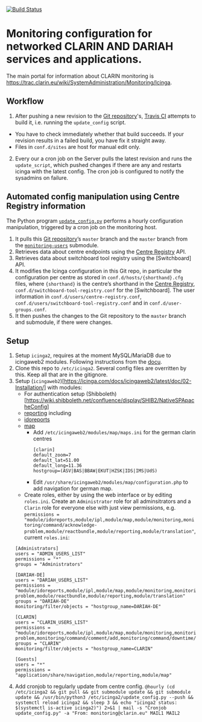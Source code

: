 [![Build Status](https://travis-ci.org/clarin-eric/monitoring.svg?branch=master)](https://travis-ci.org/clarin-eric/monitoring)

# Monitoring configuration for networked CLARIN AND DARIAH services and applications.

The main portal for information about CLARIN monitoring is https://trac.clarin.eu/wiki/SystemAdministration/Monitoring/Icinga.

## Workflow

1. After pushing a new revision to the [Git repository]'s, [Travis CI] attempts to build it, i.e. running the `update_config` script.
  * You have to check immediately whether that build succeeds. If your revision results in a failed build, you have fix it straight away.
  * Files in `conf.d/sites` are host for manual edit only.
2. Every our a cron job on the Server pulls the latest revision and runs the `update_script`, which pushed changes if there are any and restarts icinga with the latest config. The cron job is configured to notify the sysadmins on failure.

## Automated config manipulation using Centre Registry information
The Python program [`update_config.py`] performs a hourly configuration manipulation, triggered by a cron job on the monitoring host.

1. It pulls this [Git repository]’s `master` branch and the `master` branch from the [`monitoring-users`](https://github.com/clarin-eric/monitoring-users) submodule.
2. Retrieves data about centre endpoints using the [Centre Registry] API.
2. Retrieves data about switchboard tool registry using the [Switchboard] API.
3. It modifies the Icinga configuration in this Git repo, in particular the configuration per centre as stored in `conf.d/hosts/{shorthand}.cfg` files, where `{shorthand}` is the centre’s shorthand in the [Centre Registry], `conf.d/switchboard-tool-registry.conf` for the [Switchboard]. The user information in `conf.d/users/centre-registry.conf`, `conf.d/users/switchboard-tool-registry.conf` and in `conf.d/user-groups.conf`.
4. It then pushes the changes to the Git repository to the `master` branch and submodule, if there were changes.

## Setup
1. Setup `icinga2`, requires at the moment MySQL/MariaDB due to icingaweb2 modules. Following instructions from the [docu](https://icinga.com/docs/icinga2/latest/doc/02-installation/).
2. Clone this repo to `/etc/icinga2`. Several config files are overritten by this. Keep all that are in the gitignore.
3. Setup (`icingaweb2`)[https://icinga.com/docs/icingaweb2/latest/doc/02-Installation/] with modules:
   * For authentication setup (Shibboleth)[https://wiki.shibboleth.net/confluence/display/SHIB2/NativeSPApacheConfig]
   * [reporting](https://github.com/Icinga/icingaweb2-module-reporting) including [](https://github.com/Icinga/icingaweb2-module-reporting/pull/64)
   * [idoreports](https://github.com/Icinga/icingaweb2-module-idoreports)
   * [map](https://github.com/nbuchwitz/icingaweb2-module-map)
       * Add `/etc/icingaweb2/modules/map/maps.ini` for the german clarin centres
          ```
          [clarin]
          default_zoom=7
          default_lat=51.00
          default_long=11.36
          hostgroup=(ASV|BAS|BBAW|EKUT|HZSK|IDS|IMS|UdS)
         ```
       * Edit `/usr/share/icingaweb2/modules/map/configuration.php` to add navigation for german map.
   * Create roles, either by using the web interface or by editing `roles.ini`. Create an `Administrator` role for all adminsitrators and a `Clarin` role for everyone else with just view permissions, e.g. `permissions = "module/idoreports,module/ipl,module/map,module/monitoring,monitoring/command/acknowledge-problem,module/reactbundle,module/reporting,module/translation"`, current `roles.ini`:
   ```
   [Administrators]
   users = "ADMIN_USERS_LIST"
   permissions = "*"
   groups = "Administrators"

   [DARIAH-DE]
   users = "DARIAH_USERS_LIST"
   permissions = "module/idoreports,module/ipl,module/map,module/monitoring,monitoring/command/acknowledge-problem,module/reactbundle,module/reporting,module/translation"
   groups = "DARIAH-DE"
   monitoring/filter/objects = "hostgroup_name=DARIAH-DE"

   [CLARIN]
   users = "CLARIN_USERS_LIST"
   permissions = "module/idoreports,module/ipl,module/map,module/monitoring,monitoring/command/acknowledge-problem,monitoring/command/comment/add,monitoring/command/downtime/schedule,module/reactbundle,module/reporting,module/translation"
   groups = "CLARIN"
   monitoring/filter/objects = "hostgroup_name=CLARIN"

   [Guests]
   users = "*"
   permissions = "application/share/navigation,module/reporting,module/map"
   ```
4. Add cronjob to regularly update from centre config.
```@hourly (cd /etc/icinga2 && git pull && git submodule update && git submodule update && /usr/bin/python3 /etc/icinga2/update_config.py --push && systemctl reload icinga2 && sleep 3 && echo "icinga2 status: $(systemctl is-active icinga2)") 2>&1 | mail -s "Cronjob update_config.py" -a "From: monitoring@clarin.eu" MAIL1 MAIL2```

[Travis CI]: https://travis-ci.org/clarin-eric/monitoring
[Icinga]: https://monitoring.clarin.eu
[Centre Registry]: https://centres.clarin.eu
[Git repository]: https://github.com/clarin-eric/monitoring
[`update_config.py`]: update_config.py
